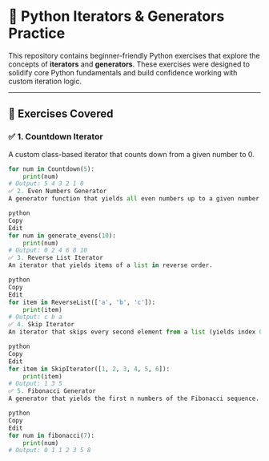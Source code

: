 # 🐍 Python Iterators & Generators Practice

This repository contains beginner-friendly Python exercises that explore the concepts of **iterators** and **generators**. These exercises were designed to solidify core Python fundamentals and build confidence working with custom iteration logic.

---

## 🧠 Exercises Covered

### ✅ 1. Countdown Iterator
A custom class-based iterator that counts down from a given number to 0.

```python
for num in Countdown(5):
    print(num)
# Output: 5 4 3 2 1 0
✅ 2. Even Numbers Generator
A generator function that yields all even numbers up to a given number n.

python
Copy
Edit
for num in generate_evens(10):
    print(num)
# Output: 0 2 4 6 8 10
✅ 3. Reverse List Iterator
An iterator that yields items of a list in reverse order.

python
Copy
Edit
for item in ReverseList(['a', 'b', 'c']):
    print(item)
# Output: c b a
✅ 4. Skip Iterator
An iterator that skips every second element from a list (yields index 0, 2, 4...).

python
Copy
Edit
for item in SkipIterator([1, 2, 3, 4, 5, 6]):
    print(item)
# Output: 1 3 5
✅ 5. Fibonacci Generator
A generator that yields the first n numbers of the Fibonacci sequence.

python
Copy
Edit
for num in fibonacci(7):
    print(num)
# Output: 0 1 1 2 3 5 8
